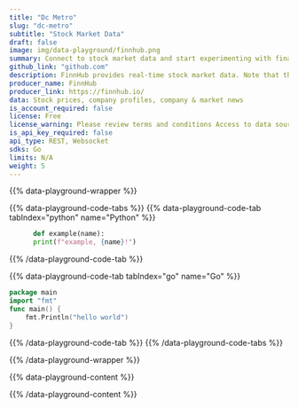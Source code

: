 ```yaml
---
title: "Dc Metro"
slug: "dc-metro"
subtitle: "Stock Market Data" 
draft: false
image: img/data-playground/finnhub.png
summary: Connect to stock market data and start experimenting with financial models and apps.
github_link: "github.com"
description: FinnHub provides real-time stock market data. Note that the stock market is closed during certain times of days and days of the week.
producer_name: FinnHub
producer_link: https://finnhub.io/
data: Stock prices, company profiles, company & market news
is_account_required: false
license: Free
license_warning: Please review terms and conditions Access to data sources can change.
is_api_key_required: false
api_type: REST, Websocket
sdks: Go
limits: N/A
weight: 5
---
```

{{% data-playground-wrapper %}}

{{% data-playground-code-tabs %}}
{{% data-playground-code-tab tabIndex="python" name="Python"  %}}

```python
      def example(name):
      print(f"example, {name}!")
```

{{% /data-playground-code-tab %}}

{{% data-playground-code-tab tabIndex="go" name="Go"  %}}

```go {linenos=table,hl_lines=[1,"3-4"]}
package main
import "fmt"
func main() {
    fmt.Println("hello world")
}
```

{{% /data-playground-code-tab %}}
{{% /data-playground-code-tabs %}}

{{% /data-playground-wrapper %}}

{{% data-playground-content %}}

<!-- Add content for data playground here, including a table for data products if available -->

{{% /data-playground-content %}}
